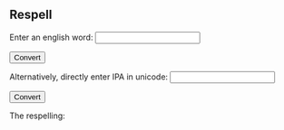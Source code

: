 ## Respell
Enter an english word:
<input id="word-in">

<button id="convert-word">Convert</button>


Alternatively, directly enter IPA in unicode:
<input id="ipa-in">

<button id="convert-ipa">Convert</button>


The respelling:
<div id="out"></div>

<script src="https://code.jquery.com/jquery-3.2.1.min.js"></script>

<script src="./text-to-ipa.js"></script>
<script src="./converter-form.js"></script>

<script src="/respell.js"></script>




